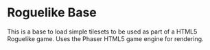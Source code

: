 # Roguelike Base
This is a base to load simple tilesets to be used as part of a HTML5 Roguelike game.
Uses the Phaser HTML5 game engine for rendering.
